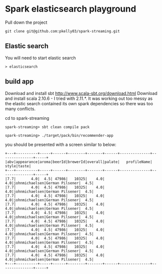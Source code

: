 Spark elasticsearch playground
==============================

Pull down the project
```
git clone git@github.com:pkelly03/spark-streaming.git
```


## Elastic search

You will need to start elastic search
```
> elasticsearch
```

## build app

Download and install sbt http://www.scala-sbt.org/download.html
Download and install scala 2.10.6 - I tried with 2.11.*. It was working out too messy as the elastic search contained its own
spark dependencies so there was too many conflicts.

cd to spark-streaming

```
spark-streaming> sbt clean compile pack
```

```
spark-streaming> ./target/pack/bin/recommender-app
```

you should be presented with a screen similar to below:

```
+---+----------+-----+------+--------+-------+------+--------------+---------------+-----+
|abv|appearance|aroma|beerId|brewerId|overall|palate|   profileName|          style|taste|
+---+----------+-----+------+--------+-------+------+--------------+---------------+-----+
|7.7|       4.0|  4.5| 47986|   10325|    4.0|   4.0|johnmichaelsen|German Pilsener|  4.5|
|7.7|       4.0|  4.5| 47986|   10325|    4.0|   4.0|johnmichaelsen|German Pilsener|  4.5|
|7.7|       4.0|  4.5| 47986|   10325|    4.0|   4.0|johnmichaelsen|German Pilsener|  4.5|
|7.7|       4.0|  4.5| 47986|   10325|    4.0|   4.0|johnmichaelsen|German Pilsener|  4.5|
|7.7|       4.0|  4.5| 47986|   10325|    4.0|   4.0|johnmichaelsen|German Pilsener|  4.5|
|7.7|       4.0|  4.5| 47986|   10325|    4.0|   4.0|johnmichaelsen|German Pilsener|  4.5|
|7.7|       4.0|  4.5| 47986|   10325|    4.0|   4.0|johnmichaelsen|German Pilsener|  4.5|
|7.7|       4.0|  4.5| 47986|   10325|    4.0|   4.0|johnmichaelsen|German Pilsener|  4.5|
|7.7|       4.0|  4.5| 47986|   10325|    4.0|   4.0|johnmichaelsen|German Pilsener|  4.5|
|7.7|       4.0|  4.5| 47986|   10325|    4.0|   4.0|johnmichaelsen|German Pilsener|  4.5|
+---+----------+-----+------+--------+-------+------+--------------+---------------+-----+
```
